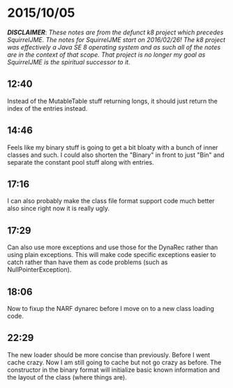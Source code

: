 # 2015/10/05

***DISCLAIMER***: _These notes are from the defunct k8 project which_
_precedes SquirrelJME. The notes for SquirrelJME start on 2016/02/26!_
_The k8 project was effectively a Java SE 8 operating system and as such_
_all of the notes are in the context of that scope. That project is no_
_longer my goal as SquirrelJME is the spiritual successor to it._

## 12:40

Instead of the MutableTable stuff returning longs, it should just return the
index of the entries instead.

## 14:46

Feels like my binary stuff is going to get a bit bloaty with a bunch of inner
classes and such. I could also shorten the "Binary" in front to just "Bin" and
separate the constant pool stuff along with entries.

## 17:16

I can also probably make the class file format support code much better also
since right now it is really ugly.

## 17:29

Can also use more exceptions and use those for the DynaRec rather than using
plain exceptions. This will make code specific exceptions easier to catch
rather than have them as code problems (such as NullPointerException).

## 18:06

Now to fixup the NARF dynarec before I move on to a new class loading code.

## 22:29

The new loader should be more concise than previously. Before I went cache
crazy. Now I am still going to cache but not go crazy as before. The
constructor in the binary format will initialize basic known information and
the layout of the class (where things are).


